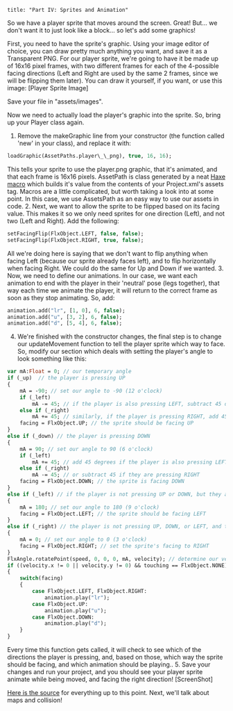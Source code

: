 ```
title: "Part IV: Sprites and Animation"
```

So we have a player sprite that moves around the screen. Great! But… we don't want it to just look like a block… so let's add some graphics!

First, you need to have the sprite's graphic. Using your image editor of choice, you can draw pretty much anything you want, and save it as a Transparent PNG. For our player sprite, we're going to have it be made up of 16x16 pixel frames, with two different frames for each of the 4-possible facing directions (Left and Right are used by the same 2 frames, since we will be flipping them later).
You can draw it yourself, if you want, or use this image:
[Player Sprite Image]

Save your file in "assets/images".

Now we need to actually load the player's graphic into the sprite. So, bring up your Player class again.

1. Remove the makeGraphic line from your constructor (the function called 'new' in your class), and replace it with:
```haxe
loadGraphic(AssetPaths.player\_\_png), true, 16, 16);
```
This tells your sprite to use the player.png graphic, that it's animated, and that each frame is 16x16 pixels. AssetPath is class generated by a neat [Haxe macro](http://haxe.org/manual/macros) which builds it's value from the contents of your Project.xml's assets tag. Macros are a little complicated, but worth taking a look into at some point. In this case, we use AssetsPath as an easy way to use our assets in code.
2. Next, we want to allow the sprite to be flipped based on its facing value. This makes it so we only need sprites for one direction (Left), and not two (Left and Right).
Add the following:
```haxe
setFacingFlip(FlxObject.LEFT, false, false);
setFacingFlip(FlxObject.RIGHT, true, false);
```
All we're doing here is saying that we don't want to flip anything when facing Left (because our sprite already faces left), and to flip horizontally when facing Right. We could do the same for Up and Down if we wanted.
3. Now, we need to define our animations. In our case, we want each animation to end with the player in their 'neutral' pose (legs together), that way each time we animate the player, it will return to the correct frame as soon as they stop animating. So, add:
```haxe
animation.add("lr", [1, 0], 6, false);
animation.add("u", [3, 2], 6, false);
animation.add("d", [5, 4], 6, false);
```
4. We're finished with the constructor changes, the final step is to change our updateMovement function to tell the player sprite which way to face. So, modify our section which deals with setting the player's angle to look something like this:
```haxe
var mA:Float = 0; // our temporary angle
if (_up)  // the player is pressing UP
{
	mA = -90; // set our angle to -90 (12 o'clock)
	if (_left)
		mA -= 45; // if the player is also pressing LEFT, subtract 45 degrees from our angle - we're moving up and left
	else if (_right)
		mA += 45; // similarly, if the player is pressing RIGHT, add 45 degrees (up and right)
	facing = FlxObject.UP; // the sprite should be facing UP
}
else if (_down) // the player is pressing DOWN
{
	mA = 90; // set our angle to 90 (6 o'clock)
	if (_left)
		mA += 45; // add 45 degrees if the player is also pressing LEFT
	else if (_right)
		mA -= 45; // or subtract 45 if they are pressing RIGHT
	facing = FlxObject.DOWN; // the sprite is facing DOWN
}
else if (_left) // if the player is not pressing UP or DOWN, but they are pressing LEFT
{
	mA = 180; // set our angle to 180 (9 o'clock)
	facing = FlxObject.LEFT; // the sprite should be facing LEFT
}
else if (_right) // the player is not pressing UP, DOWN, or LEFT, and they ARE pressing RIGHT
{
	mA = 0; // set our angle to 0 (3 o'clock)
	facing = FlxObject.RIGHT; // set the sprite's facing to RIGHT
}
FlxAngle.rotatePoint(speed, 0, 0, 0, mA, velocity); // determine our velocity based on angle and speed
if ((velocity.x != 0 || velocity.y != 0) && touching == FlxObject.NONE) // if the player is moving (velocity is not 0 for either axis), we need to change the animation to match their facing
{
	switch(facing)
	{
		case FlxObject.LEFT, FlxObject.RIGHT:
			animation.play("lr");
		case FlxObject.UP:
			animation.play("u");
		case FlxObject.DOWN:
			animation.play("d");
	}
}
```
Every time this function gets called, it will check to see which of the directions the player is pressing, and, based on those, which way the sprite should be facing, and which animation should be playing..
5. Save your changes and run your project, and you should see your player sprite animate while being moved, and facing the right direction!
[ScreenShot]

[Here is the source](https://github.com/SeiferTim/HaxeFlixel-Tutorial/tree/Part-IV) for everything up to this point. Next, we'll talk about maps and collision!
